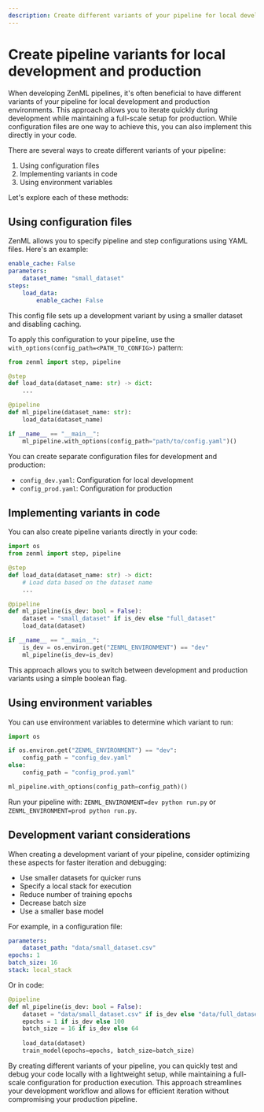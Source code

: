 ```yaml
---
description: Create different variants of your pipeline for local development and production.
---
```


# Create pipeline variants for local development and production

When developing ZenML pipelines, it's often beneficial to have different variants of your pipeline for local development and production environments. This approach allows you to iterate quickly during development while maintaining a full-scale setup for production. While configuration files are one way to achieve this, you can also implement this directly in your code.

There are several ways to create different variants of your pipeline:

1. Using configuration files
2. Implementing variants in code
3. Using environment variables

Let's explore each of these methods:

## Using configuration files

ZenML allows you to specify pipeline and step configurations using YAML files. Here's an example:

```yaml
enable_cache: False
parameters:
    dataset_name: "small_dataset"
steps:
    load_data:
        enable_cache: False
```

This config file sets up a development variant by using a smaller dataset and disabling caching.

To apply this configuration to your pipeline, use the `with_options(config_path=<PATH_TO_CONFIG>)` pattern:

```python
from zenml import step, pipeline

@step
def load_data(dataset_name: str) -> dict:
    ...

@pipeline
def ml_pipeline(dataset_name: str):
    load_data(dataset_name)

if __name__ == "__main__":
    ml_pipeline.with_options(config_path="path/to/config.yaml")()
```

You can create separate configuration files for development and production:

- `config_dev.yaml`: Configuration for local development
- `config_prod.yaml`: Configuration for production

## Implementing variants in code

You can also create pipeline variants directly in your code:

```python
import os
from zenml import step, pipeline

@step
def load_data(dataset_name: str) -> dict:
    # Load data based on the dataset name
    ...

@pipeline
def ml_pipeline(is_dev: bool = False):
    dataset = "small_dataset" if is_dev else "full_dataset"
    load_data(dataset)

if __name__ == "__main__":
    is_dev = os.environ.get("ZENML_ENVIRONMENT") == "dev"
    ml_pipeline(is_dev=is_dev)
```

This approach allows you to switch between development and production variants using a simple boolean flag.

## Using environment variables

You can use environment variables to determine which variant to run:

```python
import os

if os.environ.get("ZENML_ENVIRONMENT") == "dev":
    config_path = "config_dev.yaml"
else:
    config_path = "config_prod.yaml"

ml_pipeline.with_options(config_path=config_path)()
```

Run your pipeline with: `ZENML_ENVIRONMENT=dev python run.py` or `ZENML_ENVIRONMENT=prod python run.py`.

## Development variant considerations

When creating a development variant of your pipeline, consider optimizing these
aspects for faster iteration and debugging:

- Use smaller datasets for quicker runs
- Specify a local stack for execution
- Reduce number of training epochs
- Decrease batch size
- Use a smaller base model

For example, in a configuration file:

```yaml
parameters:
    dataset_path: "data/small_dataset.csv"
epochs: 1
batch_size: 16
stack: local_stack
```

Or in code:

```python
@pipeline
def ml_pipeline(is_dev: bool = False):
    dataset = "data/small_dataset.csv" if is_dev else "data/full_dataset.csv"
    epochs = 1 if is_dev else 100
    batch_size = 16 if is_dev else 64
    
    load_data(dataset)
    train_model(epochs=epochs, batch_size=batch_size)
```

By creating different variants of your pipeline, you can quickly test and debug
your code locally with a lightweight setup, while maintaining a full-scale
configuration for production execution. This approach streamlines your
development workflow and allows for efficient iteration without compromising
your production pipeline.

